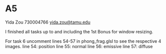# A5
Yida Zou
730004766
yida.zou@tamu.edu

I finished all tasks up to and including the 1st Bonus for window resizing.
 
For task 6 uncomment lines 54-57 in phong_frag.glsl to see the respective 4 images.
line 54: position
line 55: normal
line 56: emissive
line 57: diffuse



